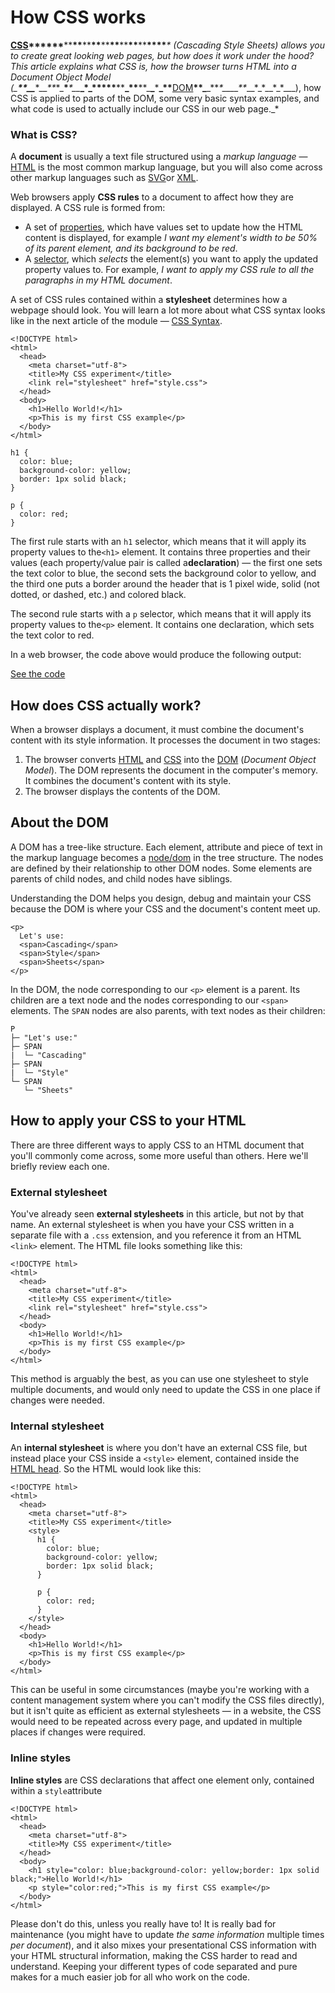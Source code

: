# How CSS works

**[CSS](https://developer.mozilla.org/en-US/docs/Glossary/CSS "CSS: CSS (Cascading Style Sheets) is a declarative language that controls how webpages look in the browser.")****\*\***\*\***\*\***\*\***\*\***\*\***\*\***\*\***\*\***\*\***\*\*\*\***_\* \(Cascading Style Sheets\) allows you to create great looking web pages, but how does it work under the hood? This article explains what CSS is, how the browser turns HTML into a Document Object Model \(\_**\*\*\_\_**_\*\_\__\*\*_\*\_**\***_\*\_\__**_\*\_****\***\*\***\_\*\***\*\*\_**\_**\***\_\*\***[DOM](https://developer.mozilla.org/en-US/docs/Glossary/DOM "DOM: The DOM (Document Object Model) is an API that represents and interacts with any HTML or XML document. The DOM is a document model loaded in the browser and representing the document as a node tree, where each node represents part of the document (e.g. an element, text string, or comment).")**\*\*\_**\_\*\*_\*\_\_\_\_\*\*_\_\_\*\_\*\__\*\_\*\_\_\_\), how CSS is applied to parts of the DOM, some very basic syntax examples, and what code is used to actually include our CSS in our web page.\_\*

### **What is CSS?**

A **document** is usually a text file structured using a _markup language_ — [HTML](https://developer.mozilla.org/en-US/docs/Glossary/HTML "HTML: HTML (HyperText Markup Language) is a descriptive language that specifies webpage structure.") is the most common markup language, but you will also come across other markup languages such as [SVG](https://developer.mozilla.org/en-US/docs/Glossary/SVG "SVG: Scalable Vector Graphics (SVG) is a 2D vector image format based on an XML syntax.")or [XML](https://developer.mozilla.org/en-US/docs/Glossary/XML "XML: eXtensible Markup Language (XML) is a generic markup language specified by the W3C. The information technology (IT) industry uses many languages based on XML as data-description languages.").

Web browsers apply **CSS rules** to a document to affect how they are displayed. A CSS rule is formed from:

* A set of [properties](https://developer.mozilla.org/en-US/docs/Glossary/property/CSS "properties: A CSS property is a characteristic (like color) whose associated value defines one aspect of how the browser should display the element."), which have values set to update how the HTML content is displayed, for example _I want my element's width to be 50% of its parent element, and its background to be red_.
* A [selector](https://developer.mozilla.org/en-US/docs/Glossary/CSS_Selector "selector: A CSS selector is a pattern rule that matches style rules to a specific element (or elements). The selector begins a rule set and precedes definitions of how the element(s) should look."), which _selects_ the element\(s\) you want to apply the updated property values to. For example, _I want to apply my CSS rule to all the paragraphs in my HTML document_.

A set of CSS rules contained within a **stylesheet** determines how a webpage should look. You will learn a lot more about what CSS syntax looks like in the next article of the module — [CSS Syntax](https://developer.mozilla.org/en-US/docs/Learn/CSS/Introduction_to_CSS/Syntax).

```
<!DOCTYPE html>
<html>
  <head>
    <meta charset="utf-8">
    <title>My CSS experiment</title>
    <link rel="stylesheet" href="style.css">
  </head>
  <body>
    <h1>Hello World!</h1>
    <p>This is my first CSS example</p>
  </body>
</html>
```

```
h1 {
  color: blue;
  background-color: yellow;
  border: 1px solid black;
}

p {
  color: red;
}
```

The first rule starts with an `h1` selector, which means that it will apply its property values to the`<h1>` element. It contains three properties and their values \(each property\/value pair is called a**declaration**\) — the first one sets the text color to blue, the second sets the background color to yellow, and the third one puts a border around the header that is 1 pixel wide, solid \(not dotted, or dashed, etc.\) and colored black.

The second rule starts with a `p` selector, which means that it will apply its property values to the`<p>` element. It contains one declaration, which sets the text color to red.

In a web browser, the code above would produce the following output:

[See the code](https://denishromenko.gitbooks.io/codeacademy_doc/content/introduction_to_css/ex4.html)

## **How does CSS actually work?**

When a browser displays a document, it must combine the document's content with its style information. It processes the document in two stages:

1. The browser converts [HTML](https://developer.mozilla.org/en-US/docs/Glossary/HTML "HTML: HTML (HyperText Markup Language) is a descriptive language that specifies webpage structure.") and [CSS](https://developer.mozilla.org/en-US/docs/Glossary/CSS "CSS: CSS (Cascading Style Sheets) is a declarative language that controls how webpages look in the browser.") into the [DOM](https://developer.mozilla.org/en-US/docs/Glossary/DOM "DOM: The DOM (Document Object Model) is an API that represents and interacts with any HTML or XML document. The DOM is a document model loaded in the browser and representing the document as a node tree, where each node represents part of the document (e.g. an element, text string, or comment).") \(_Document Object Model_\). The DOM represents the document in the computer's memory. It combines the document's content with its style.
2. The browser displays the contents of the DOM.

## **About the DOM**

A DOM has a tree-like structure. Each element, attribute and piece of text in the markup language becomes a [node\/dom](https://developer.mozilla.org/en-US/docs/Glossary/node/dom "node/dom: Technical review completed. Editorial review completed.") in the tree structure. The nodes are defined by their relationship to other DOM nodes. Some elements are parents of child nodes, and child nodes have siblings.

Understanding the DOM helps you design, debug and maintain your CSS because the DOM is where your CSS and the document's content meet up.

```
<p>
  Let's use:
  <span>Cascading</span>
  <span>Style</span>
  <span>Sheets</span>
</p>
```

In the DOM, the node corresponding to our `<p>` element is a parent. Its children are a text node and the nodes corresponding to our `<span>` elements. The `SPAN` nodes are also parents, with text nodes as their children:

```
P
├─ "Let's use:"
├─ SPAN
|  └─ "Cascading"
├─ SPAN
|  └─ "Style"
└─ SPAN
   └─ "Sheets"
```

## **How to apply your CSS to your HTML**

There are three different ways to apply CSS to an HTML document that you'll commonly come across, some more useful than others. Here we'll briefly review each one.

### External stylesheet

You've already seen **external stylesheets** in this article, but not by that name. An external stylesheet is when you have your CSS written in a separate file with a `.css` extension, and you reference it from an HTML `<link>` element. The HTML file looks something like this:

```
<!DOCTYPE html>
<html>
  <head>
    <meta charset="utf-8">
    <title>My CSS experiment</title>
    <link rel="stylesheet" href="style.css">
  </head>
  <body>
    <h1>Hello World!</h1>
    <p>This is my first CSS example</p>
  </body>
</html>

```

This method is arguably the best, as you can use one stylesheet to style multiple documents, and would only need to update the CSS in one place if changes were needed.

### Internal stylesheet

An **internal stylesheet** is where you don't have an external CSS file, but instead place your CSS inside a `<style>` element, contained inside the [HTML head](https://developer.mozilla.org/en-US/docs/Learn/HTML/Introduction_to_HTML/The_head_metadata_in_HTML). So the HTML would look like this:

```
<!DOCTYPE html>
<html>
  <head>
    <meta charset="utf-8">
    <title>My CSS experiment</title>
    <style>
      h1 {
        color: blue;
        background-color: yellow;
        border: 1px solid black;
      }

      p {
        color: red;
      }
    </style>
  </head>
  <body>
    <h1>Hello World!</h1>
    <p>This is my first CSS example</p>
  </body>
</html>
```

This can be useful in some circumstances \(maybe you're working with a content management system where you can't modify the CSS files directly\), but it isn't quite as efficient as external stylesheets — in a website, the CSS would need to be repeated across every page, and updated in multiple places if changes were required.

### Inline styles

**Inline styles** are CSS declarations that affect one element only, contained within a `style`attribute

```
<!DOCTYPE html>
<html>
  <head>
    <meta charset="utf-8">
    <title>My CSS experiment</title>
  </head>
  <body>
    <h1 style="color: blue;background-color: yellow;border: 1px solid black;">Hello World!</h1>
    <p style="color:red;">This is my first CSS example</p>
  </body>
</html>
```

Please don't do this, unless you really have to! It is really bad for maintenance \(you might have to update _the same information_ multiple times _per document_\), and it also mixes your presentational CSS information with your HTML structural information, making the CSS harder to read and understand. Keeping your different types of code separated and pure makes for a much easier job for all who work on the code.





